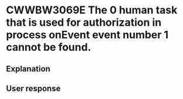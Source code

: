 # CWWBW3069E The 0 human task that is used for authorization in process onEvent event number 1 cannot be found.

## Explanation

## User response